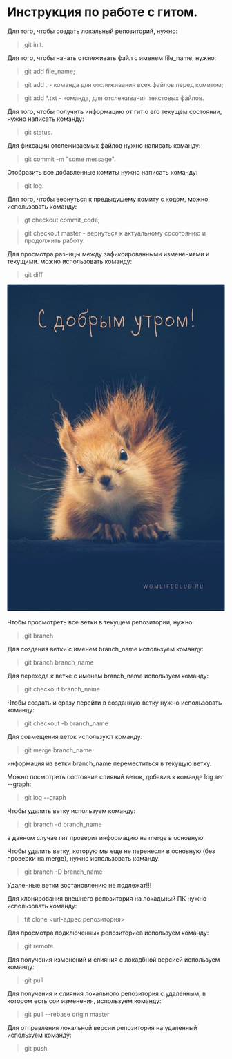 # Инструкция по работе с гитом.
Для того, чтобы создать локальный репозиторий, нужно:
> git init.

Для того, чтобы начать отслеживать файл с именем file_name, нужно:
> git add file_name;

> git add . - команда для отслеживания всех файлов перед комитом;

> git add *.txt - команда, для отслеживания текстовых файлов.

Для того, чтобы получить информацию от гит о его текущем состоянии, нужно написать команду:
> git status.

Для фиксации отслеживаемых файлов нужно написать команду:
> git commit -m "some message".

Отобразить все добавленные комиты нужно написать команду:
> git log.

Для того, чтобы вернуться к предыдущему комиту с кодом, можно использовать команду:
> gt checkout commit_code;

> git checkout master - вернуться к актуальному сосотоянию и продолжить работу.

Для просмотра разницы между зафиксированными изменениями и текущими. можно использовать команду:
> git diff

![some foto](photo_2021-10-03_10-29-15.jpg)

Чтобы просмотреть все ветки в текущем репозитории, нужно:
> git branch

Для создания ветки с именем branch_name используем команду:
> git branch branch_name

Для перехода к ветке с именем branch_name используем команду:
> git checkout branch_name

Чтобы создать и сразу перейти в созданную ветку нужно использовать команду:
> git checkout -b branch_name

Для совмещения веток используют команду:
> git merge branch_name

информация из ветки branch_name переместиться в текущую ветку.

Можно посмотреть состояние слияний веток, добавив к команде log тег --graph:
> git log --graph

Чтобы удалить ветку используем команду:
> git branch -d branch_name

в данном случае гит проверит информацию на merge в основную.

Чтобы удалить ветку, которую мы еще не перенесли в основную (без проверки на merge), нужно использовать команду:
> git branch -D branch_name

Удаленные ветки востановлению не подлежат!!!

Для клонирования внешнего репозитория на локадьный ПК нужно использовать команду:
> fit clone <url-адрес репозитория>

Для просмотра подключенных репозиториев используем команду:
> git remote

Для получения изменений и слияния с локадбной версией используем команду:
> git pull

Для получения и слияния локального репозитория с удаленным, в котором есть сои изменения, используем команду:
> git pull --rebase origin master

Для отправления локальной версии репозитория на удаленный используем команду:
> git push





